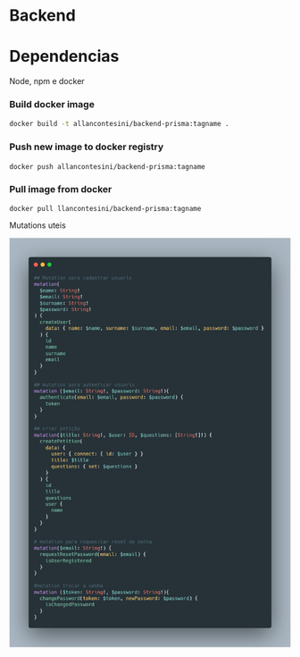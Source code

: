 
# Backend

# Dependencias

Node, npm e docker

### Build docker image

```bash
docker build -t allancontesini/backend-prisma:tagname .
```

### Push new image to docker registry
```
docker push allancontesini/backend-prisma:tagname
```

### Pull image from docker 
```
docker pull llancontesini/backend-prisma:tagname
```

Mutations uteis

![mutations](./carbon.png)